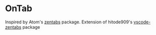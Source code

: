 # OnTab

Inspired by Atom's [zentabs](https://github.com/ArnaudRinquin/atom-zentabs) package.
Extension of hitode909's [vscode-zentabs](https://github.com/hitode909/vscode-zentabs) package

<!-- ![screenshot](/images/screenshot.gif) -->

